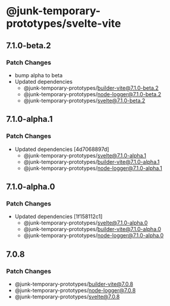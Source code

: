 # @junk-temporary-prototypes/svelte-vite

## 7.1.0-beta.2

### Patch Changes

- bump alpha to beta
- Updated dependencies
  - @junk-temporary-prototypes/builder-vite@7.1.0-beta.2
  - @junk-temporary-prototypes/node-logger@7.1.0-beta.2
  - @junk-temporary-prototypes/svelte@7.1.0-beta.2

## 7.1.0-alpha.1

### Patch Changes

- Updated dependencies [4d7068897d]
  - @junk-temporary-prototypes/svelte@7.1.0-alpha.1
  - @junk-temporary-prototypes/builder-vite@7.1.0-alpha.1
  - @junk-temporary-prototypes/node-logger@7.1.0-alpha.1

## 7.1.0-alpha.0

### Patch Changes

- Updated dependencies [1f158112c1]
  - @junk-temporary-prototypes/svelte@7.1.0-alpha.0
  - @junk-temporary-prototypes/builder-vite@7.1.0-alpha.0
  - @junk-temporary-prototypes/node-logger@7.1.0-alpha.0

## 7.0.8

### Patch Changes

- @junk-temporary-prototypes/builder-vite@7.0.8
- @junk-temporary-prototypes/node-logger@7.0.8
- @junk-temporary-prototypes/svelte@7.0.8
